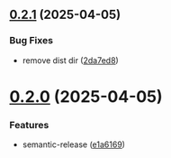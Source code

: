 ## [0.2.1](https://github.com/AndreyShashlovDev/flexdi/compare/0.2.0...0.2.1) (2025-04-05)


### Bug Fixes

* remove dist dir ([2da7ed8](https://github.com/AndreyShashlovDev/flexdi/commit/2da7ed8a1abbd9f45ac02f0895ad931be6c4fae0))

# [0.2.0](https://github.com/AndreyShashlovDev/flexdi/compare/v0.1.0...0.2.0) (2025-04-05)


### Features

* semantic-release ([e1a6169](https://github.com/AndreyShashlovDev/flexdi/commit/e1a61694e1d3ffd9e3b82bde2fdbdf773cd6d0c7))
